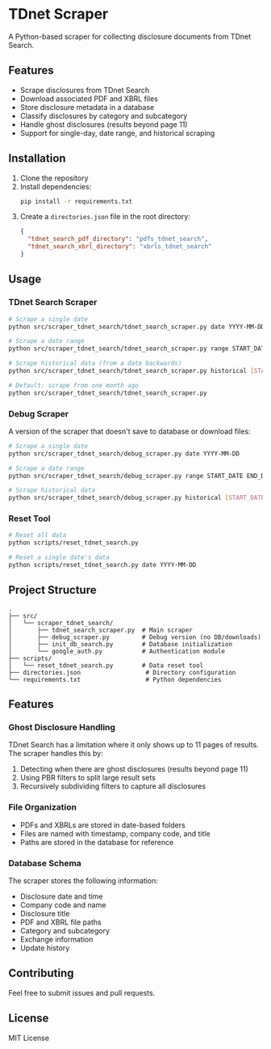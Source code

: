 # TDnet Scraper

A Python-based scraper for collecting disclosure documents from TDnet Search.

## Features

- Scrape disclosures from TDnet Search
- Download associated PDF and XBRL files
- Store disclosure metadata in a database
- Classify disclosures by category and subcategory
- Handle ghost disclosures (results beyond page 11)
- Support for single-day, date range, and historical scraping

## Installation

1. Clone the repository
2. Install dependencies:
   ```bash
   pip install -r requirements.txt
   ```
3. Create a `directories.json` file in the root directory:
   ```json
   {
     "tdnet_search_pdf_directory": "pdfs_tdnet_search",
     "tdnet_search_xbrl_directory": "xbrls_tdnet_search"
   }
   ```

## Usage

### TDnet Search Scraper

```bash
# Scrape a single date
python src/scraper_tdnet_search/tdnet_search_scraper.py date YYYY-MM-DD

# Scrape a date range
python src/scraper_tdnet_search/tdnet_search_scraper.py range START_DATE END_DATE

# Scrape historical data (from a date backwards)
python src/scraper_tdnet_search/tdnet_search_scraper.py historical [START_DATE]

# Default: scrape from one month ago
python src/scraper_tdnet_search/tdnet_search_scraper.py
```

### Debug Scraper

A version of the scraper that doesn't save to database or download files:

```bash
# Scrape a single date
python src/scraper_tdnet_search/debug_scraper.py date YYYY-MM-DD

# Scrape a date range
python src/scraper_tdnet_search/debug_scraper.py range START_DATE END_DATE

# Scrape historical data
python src/scraper_tdnet_search/debug_scraper.py historical [START_DATE]
```

### Reset Tool

```bash
# Reset all data
python scripts/reset_tdnet_search.py

# Reset a single date's data
python scripts/reset_tdnet_search.py date YYYY-MM-DD
```

## Project Structure

```
.
├── src/
│   └── scraper_tdnet_search/
│       ├── tdnet_search_scraper.py  # Main scraper
│       ├── debug_scraper.py         # Debug version (no DB/downloads)
│       ├── init_db_search.py        # Database initialization
│       └── google_auth.py           # Authentication module
├── scripts/
│   └── reset_tdnet_search.py        # Data reset tool
├── directories.json                  # Directory configuration
└── requirements.txt                  # Python dependencies
```

## Features

### Ghost Disclosure Handling

TDnet Search has a limitation where it only shows up to 11 pages of results. The scraper handles this by:
1. Detecting when there are ghost disclosures (results beyond page 11)
2. Using PBR filters to split large result sets
3. Recursively subdividing filters to capture all disclosures

### File Organization

- PDFs and XBRLs are stored in date-based folders
- Files are named with timestamp, company code, and title
- Paths are stored in the database for reference

### Database Schema

The scraper stores the following information:
- Disclosure date and time
- Company code and name
- Disclosure title
- PDF and XBRL file paths
- Category and subcategory
- Exchange information
- Update history

## Contributing

Feel free to submit issues and pull requests.

## License

MIT License 